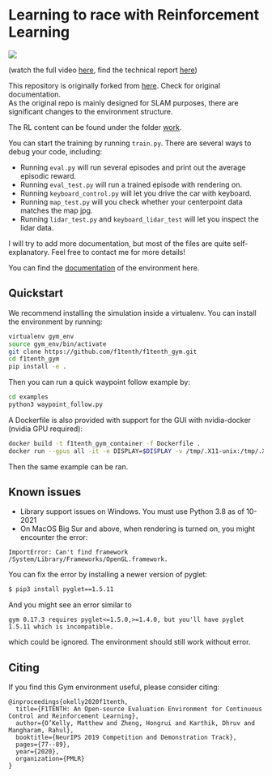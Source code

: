 # Learning to race with Reinforcement Learning  

![](https://github.com/meraccos/f1tenth_reinforcement_learning/blob/main/racing.gif)

(watch the full video [here](https://youtu.be/10Nks2jMxBk), find the technical report [here](https://scholar.google.com/citations?view_op=view_citation&hl=en&user=0-BhYXMAAAAJ&citation_for_view=0-BhYXMAAAAJ:u5HHmVD_uO8C))
  
This repository is originally forked from [here](https://github.com/f1tenth/f1tenth_gym). Check for original documentation.  
As the original repo is mainly designed for SLAM purposes, there are significant changes to the environment structure.  
  
The RL content can be found under the folder [work](https://github.com/meraccos/f1tenth_reinforcement_learning/tree/main/work).  
  
You can start the training by running `train.py`. There are several ways to debug your code, including:

* Running `eval.py` will run several episodes and print out the average episodic reward.
* Running `eval_test.py` will run a trained episode with rendering on.
* Running `keyboard_control.py` will let you drive the car with keyboard.
* Running `map_test.py` will you check whether your centerpoint data matches the map jpg.
* Running `lidar_test.py` and `keyboard_lidar_test` will let you inspect the lidar data.

I will try to add more documentation, but most of the files are quite self-explanatory. Feel free to contact me for more details!  
  
You can find the [documentation](https://f1tenth-gym.readthedocs.io/en/latest/) of the environment here.  
  
## Quickstart
We recommend installing the simulation inside a virtualenv. You can install the environment by running:

```bash
virtualenv gym_env
source gym_env/bin/activate
git clone https://github.com/f1tenth/f1tenth_gym.git
cd f1tenth_gym
pip install -e .
```

Then you can run a quick waypoint follow example by:
```bash
cd examples
python3 waypoint_follow.py
```

A Dockerfile is also provided with support for the GUI with nvidia-docker (nvidia GPU required):
```bash
docker build -t f1tenth_gym_container -f Dockerfile .
docker run --gpus all -it -e DISPLAY=$DISPLAY -v /tmp/.X11-unix:/tmp/.X11-unix f1tenth_gym_container
````
Then the same example can be ran.

## Known issues
- Library support issues on Windows. You must use Python 3.8 as of 10-2021
- On MacOS Big Sur and above, when rendering is turned on, you might encounter the error:
```
ImportError: Can't find framework /System/Library/Frameworks/OpenGL.framework.
```
You can fix the error by installing a newer version of pyglet:
```bash
$ pip3 install pyglet==1.5.11
```
And you might see an error similar to
```
gym 0.17.3 requires pyglet<=1.5.0,>=1.4.0, but you'll have pyglet 1.5.11 which is incompatible.
```
which could be ignored. The environment should still work without error.

## Citing
If you find this Gym environment useful, please consider citing:

```
@inproceedings{okelly2020f1tenth,
  title={F1TENTH: An Open-source Evaluation Environment for Continuous Control and Reinforcement Learning},
  author={O’Kelly, Matthew and Zheng, Hongrui and Karthik, Dhruv and Mangharam, Rahul},
  booktitle={NeurIPS 2019 Competition and Demonstration Track},
  pages={77--89},
  year={2020},
  organization={PMLR}
}
```
